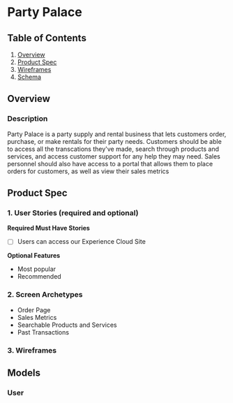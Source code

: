 # Party Palace

## Table of Contents
1. [Overview](#Overview)
1. [Product Spec](#Product-Spec)
1. [Wireframes](#Wireframes)
2. [Schema](#Schema)

## Overview
### Description
Party Palace is a party supply and rental business that lets customers order, purchase, or make rentals for their party needs. Customers should be able to access all the transcations they've made, search through products and services, and access customer support for any help they may need. Sales personnel should also have access to a portal that allows them to place orders for customers, as well as view their sales metrics

## Product Spec
### 1. User Stories (required and optional)

**Required Must Have Stories**

- [ ] Users can access our Experience Cloud Site


**Optional Features**

* Most popular 
* Recommended



### 2. Screen Archetypes

* Order Page
* Sales Metrics
* Searchable Products and Services
* Past Transactions


### 3. Wireframes




## Models

### User



